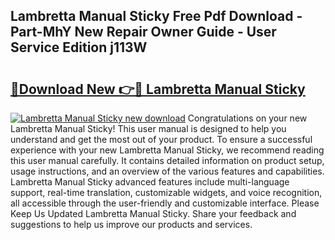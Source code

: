 ## Lambretta Manual Sticky Free Pdf Download - Part-MhY New Repair Owner Guide - User Service Edition j113W

# <h2><a href="http://bc80653.oget.top/?id=Lambretta+Manual+Sticky">🔗Download New 👉🔴 Lambretta Manual Sticky</a></h2>

[![Lambretta Manual Sticky new download](https://i.imgur.com/5g1atiW.png)](http://bc80653.oget.top/?id=Lambretta+Manual+Sticky)
Congratulations on your new Lambretta Manual Sticky! This user manual is designed to help you understand and get the most out of your product. To ensure a successful experience with your new Lambretta Manual Sticky, we recommend reading this user manual carefully. It contains detailed information on product setup, usage instructions, and an overview of the various features and capabilities. Lambretta Manual Sticky advanced features include multi-language support, real-time translation, customizable widgets, and voice recognition, all accessible through the user-friendly and customizable interface. Please Keep Us Updated Lambretta Manual Sticky. Share your feedback and suggestions to help us improve our products and services.
